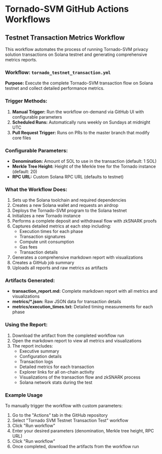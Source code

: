 # Tornado-SVM GitHub Actions Workflows

## Testnet Transaction Metrics Workflow

This workflow automates the process of running Tornado-SVM privacy solution transactions on Solana testnet and generating comprehensive metrics reports.

### Workflow: `tornado_testnet_transaction.yml`

**Purpose:** Execute the complete Tornado-SVM transaction flow on Solana testnet and collect detailed performance metrics.

### Trigger Methods:

1. **Manual Trigger:** Run the workflow on-demand via GitHub UI with configurable parameters
2. **Scheduled Runs:** Automatically runs weekly on Sundays at midnight UTC
3. **Pull Request Trigger:** Runs on PRs to the master branch that modify core files

### Configurable Parameters:

- **Denomination:** Amount of SOL to use in the transaction (default: 1 SOL)
- **Merkle Tree Height:** Height of the Merkle tree for the Tornado instance (default: 20)
- **RPC URL:** Custom Solana RPC URL (defaults to testnet)

### What the Workflow Does:

1. Sets up the Solana toolchain and required dependencies
2. Creates a new Solana wallet and requests an airdrop
3. Deploys the Tornado-SVM program to the Solana testnet
4. Initializes a new Tornado instance
5. Performs a complete deposit and withdrawal flow with zkSNARK proofs
6. Captures detailed metrics at each step including:
   - Execution times for each phase
   - Transaction signatures
   - Compute unit consumption
   - Gas fees
   - Transaction details
7. Generates a comprehensive markdown report with visualizations
8. Creates a GitHub job summary
9. Uploads all reports and raw metrics as artifacts

### Artifacts Generated:

- **transaction_report.md:** Complete markdown report with all metrics and visualizations
- **metrics/*.json:** Raw JSON data for transaction details
- **metrics/execution_times.txt:** Detailed timing measurements for each phase

### Using the Report:

1. Download the artifact from the completed workflow run
2. Open the markdown report to view all metrics and visualizations
3. The report includes:
   - Executive summary
   - Configuration details
   - Transaction logs
   - Detailed metrics for each transaction
   - Explorer links for all on-chain activity
   - Visualizations of the transaction flow and zkSNARK process
   - Solana network stats during the test

### Example Usage

To manually trigger the workflow with custom parameters:

1. Go to the "Actions" tab in the GitHub repository
2. Select "Tornado SVM Testnet Transaction Test" workflow
3. Click "Run workflow"
4. Enter your desired parameters (denomination, Merkle tree height, RPC URL)
5. Click "Run workflow"
6. Once completed, download the artifacts from the workflow run